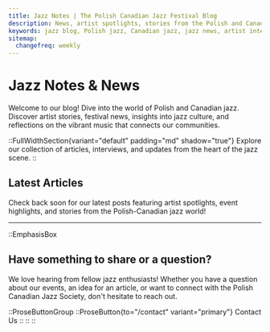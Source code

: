 ```yaml
---
title: Jazz Notes | The Polish Canadian Jazz Festival Blog
description: News, artist spotlights, stories from the Polish and Canadian jazz scene, and updates from the Polish Canadian Jazz Festival.
keywords: jazz blog, Polish jazz, Canadian jazz, jazz news, artist interviews, music articles, Vancouver jazz scene, Polish culture
sitemap:
  changefreq: weekly
---
```


# Jazz Notes & News

Welcome to our blog! Dive into the world of Polish and Canadian jazz. Discover artist stories, festival news, insights into jazz culture, and reflections on the vibrant music that connects our communities.

::FullWidthSection{variant="default" padding="md" shadow="true"}
Explore our collection of articles, interviews, and updates from the heart of the jazz scene.
::

## Latest Articles

Check back soon for our latest posts featuring artist spotlights, event highlights, and stories from the Polish-Canadian jazz world!

<!--
### [Sample Jazz Article Title Placeholder](/posts/sample-jazz-post)

Description of a sample jazz article.

*Date*

Brief excerpt or summary of the jazz article.

[Read more →](/posts/sample-jazz-post)
-->

---

::EmphasisBox

## Have something to share or a question?

We love hearing from fellow jazz enthusiasts! Whether you have a question about our events, an idea for an article, or want to connect with the Polish Canadian Jazz Society, don't hesitate to reach out.

::ProseButtonGroup
::ProseButton{to="/contact" variant="primary"}
Contact Us
::
::
::
